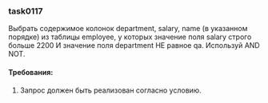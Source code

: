 
### task0117

Выбрать содержимое колонок department, salary, name (в указанном порядке) из таблицы employee,
у которых значение поля salary строго больше 2200 И значение поля department НЕ равное qa.
Используй AND NOT.


#### Требования:
1.	Запрос должен быть реализован согласно условию.

